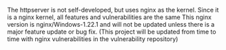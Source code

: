 The httpserver is not self-developed, but uses nginx as the kernel.
Since it is a nginx kernel, all features and vulnerabilities are the same
This nginx version is nginx/Windows-1.22.1 and will not be updated unless there is a major feature update or bug fix.
(This project will be updated from time to time with nginx vulnerabilities in the vulnerability repository)